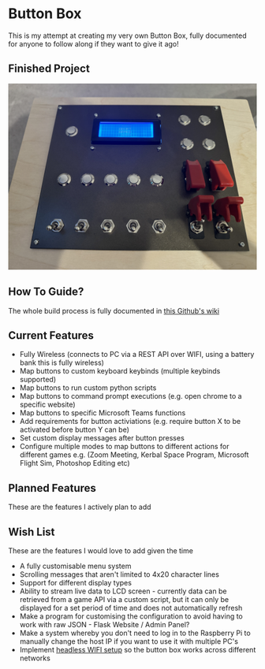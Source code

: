 # Button Box
 
This is my attempt at creating my very own Button Box, fully documented for anyone to follow along if they want to give it ago!

## Finished Project
[![](https://github.com/jackdevonshire/Button-Box/blob/main/resources/img/production/box_final.jpg)](https://www.youtube.com/watch?v=0F-DfAic39k)

## How To Guide?

The whole build process is fully documented in [this Github's wiki](https://github.com/jackdevonshire/Button-Box/wiki)

## Current Features

* Fully Wireless (connects to PC via a REST API over WIFI, using a battery bank this is fully wireless)
* Map buttons to custom keyboard keybinds (multiple keybinds supported)
* Map buttons to run custom python scripts
* Map buttons to command prompt executions (e.g. open chrome to a specific website)
* Map buttons to specific Microsoft Teams functions
* Add requirements for button activiations (e.g. require button X to be activated before button Y can be)
* Set custom display messages after button presses
* Configure multiple modes to map buttons to different actions for different games e.g. (Zoom Meeting, Kerbal Space Program, Microsoft Flight Sim, Photoshop Editing etc)

## Planned Features
These are the features I actively plan to add

## Wish List
These are the features I would love to add given the time
* A fully customisable menu system
* Scrolling messages that aren't limited to 4x20 character lines
* Support for different display types
* Ability to stream live data to LCD screen - currently data can be retrieved from a game API via a custom script, but it can only be displayed for a set period of time and does not automatically refresh
* Make a program for customising the configuration to avoid having to work with raw JSON - Flask Website / Admin Panel?
* Make a system whereby you don't need to log in to the Raspberry Pi to manually change the host IP if you want to use it with multiple PC's
* Implement [headless WIFI setup](https://github.com/drkmsmithjr/wifi-connect-headless-rpi) so the button box works across different networks
